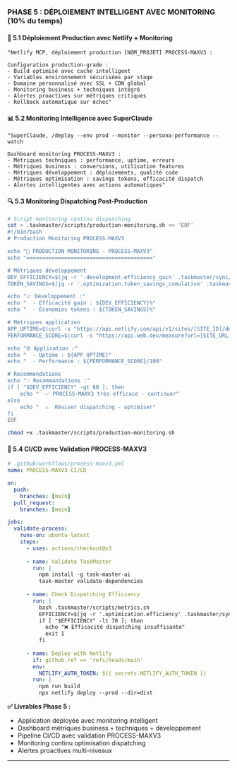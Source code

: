 ### **PHASE 5 : DÉPLOIEMENT INTELLIGENT AVEC MONITORING (10% du temps)**

#### 🚀 **5.1 Déploiement Production avec Netlify + Monitoring**

```
"Netlify MCP, déploiement production [NOM_PROJET] PROCESS-MAXV3 :

Configuration production-grade :
- Build optimisé avec cache intelligent
- Variables environnement sécurisées par stage
- Domaine personnalisé avec SSL + CDN global
- Monitoring business + techniques intégré
- Alertes proactives sur métriques critiques
- Rollback automatique sur échec"
```

#### 📊 **5.2 Monitoring Intelligence avec SuperClaude**

```
"SuperClaude, /deploy --env prod --monitor --persona-performance --watch

Dashboard monitoring PROCESS-MAXV3 :
- Métriques techniques : performance, uptime, erreurs
- Métriques business : conversions, utilisation features  
- Métriques développement : déploiements, qualité code
- Métriques optimisation : savings tokens, efficacité dispatch
- Alertes intelligentes avec actions automatiques"
```

#### 🔍 **5.3 Monitoring Dispatching Post-Production**

```bash
# Script monitoring continu dispatching
cat > .taskmaster/scripts/production-monitoring.sh << 'EOF'
#!/bin/bash
# Production Monitoring PROCESS-MAXV3

echo "🚀 PRODUCTION MONITORING - PROCESS-MAXV3"
echo "========================================"

# Métriques développement
DEV_EFFICIENCY=$(jq -r '.development.efficiency_gain' .taskmaster/sync/production-metrics.json)
TOKEN_SAVINGS=$(jq -r '.optimization.token_savings_cumulative' .taskmaster/sync/production-metrics.json)

echo "📈 Développement :"
echo "  - Efficacité gain : ${DEV_EFFICIENCY}%"
echo "  - Économies tokens : ${TOKEN_SAVINGS}%"

# Métriques application
APP_UPTIME=$(curl -s "https://api.netlify.com/api/v1/sites/[SITE_ID]/deploys" | jq -r '.[0].state')
PERFORMANCE_SCORE=$(curl -s "https://api.web.dev/measure?url=[SITE_URL]" | jq -r '.performance.score')

echo "🌐 Application :"
echo "  - Uptime : ${APP_UPTIME}"
echo "  - Performance : ${PERFORMANCE_SCORE}/100"

# Recommendations
echo "💡 Recommandations :"
if [ "$DEV_EFFICIENCY" -gt 80 ]; then
    echo "  ✅ PROCESS-MAXV3 très efficace - continuer"
else
    echo "  ⚠️  Réviser dispatching - optimiser"
fi
EOF

chmod +x .taskmaster/scripts/production-monitoring.sh
```

#### 🔄 **5.4 CI/CD avec Validation PROCESS-MAXV3**

```yaml
# .github/workflows/process-maxv3.yml
name: PROCESS-MAXV3 CI/CD

on:
  push:
    branches: [main]
  pull_request:
    branches: [main]

jobs:
  validate-process:
    runs-on: ubuntu-latest
    steps:
      - uses: actions/checkout@v3
      
      - name: Validate TaskMaster
        run: |
          npm install -g task-master-ai
          task-master validate-dependencies
          
      - name: Check Dispatching Efficiency
        run: |
          bash .taskmaster/scripts/metrics.sh
          EFFICIENCY=$(jq -r '.optimization.efficiency' .taskmaster/sync/status.json)
          if [ "$EFFICIENCY" -lt 70 ]; then
            echo "❌ Efficacité dispatching insuffisante"
            exit 1
          fi
          
      - name: Deploy with Netlify
        if: github.ref == 'refs/heads/main'
        env:
          NETLIFY_AUTH_TOKEN: ${{ secrets.NETLIFY_AUTH_TOKEN }}
        run: |
          npm run build
          npx netlify deploy --prod --dir=dist
```

**✅ Livrables Phase 5 :**
- Application déployée avec monitoring intelligent
- Dashboard métriques business + techniques + développement
- Pipeline CI/CD avec validation PROCESS-MAXV3
- Monitoring continu optimisation dispatching
- Alertes proactives multi-niveaux

---